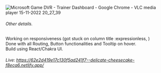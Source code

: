 
![Microsoft Game DVR - Trainer Dashboard - Google Chrome - VLC media player 15-11-2022 20_27_39](https://user-images.githubusercontent.com/58249832/201951803-53dc6685-40a5-49ff-91bc-54dda723c8f4.png)



###### Other details.
 Working on responsiveness (got stuck on column title :expressionless, ) <br />
Done with all Routing, Button functionalities and Tooltip on hover. <br/>
Build using React/Chakra UI.<br />

###### Live: https://62e2d419e17c130f5ad241f7--delicate-cheesecake-f8eca6.netlify.app/    <br/>

